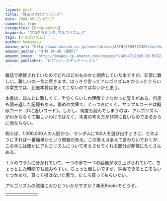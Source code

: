 ```yaml
---
layout: post
title: "珠玉のプログラミング"
date: 2004-05-23 03:17
comments: true
categories: [Programming]
keywords: "プログラミング,アルゴリズム,C"
tags: [アルゴリズム]
author: hamasyou
amazon_url: "http://www.amazon.co.jp/exec/obidos/ASIN/4894712369/sorehabooks-22"
amazon_author: "小林 健一郎 (翻訳)"
amazon_image: "http://images-jp.amazon.com/images/P/4894712369.09.MZZZZZZZ.jpg"
amazon_publisher: "ピアソン・エデュケーション"
---
```


雑誌で絶賛されていたのでどれほどのものかと期待していた本ですが、非常に難しい。難しいの一言に尽きます。はっきり言ってアルゴリズムをかじったぐらいの学生では、到底本質は見えてこないのではないかと思う。


<!-- more -->

本書は、ほんとに難しくて、半分くらいしか理解できなかった覚えがある。何度も読み返した記憶もある。堅めの文章で、とっつきにくく、サンプルコードは擬似コード（Cに近いコード）。しかし、何度も読んでしまうのは、アルゴリズムがわからなくて悔しいわけではなく、本書の考え方が非常に良いものであるからに他ならない。

例えば、1,000,000人の人間から、ランダムに100人を選び出すときに、どのようにすれば一番簡単かという問題がある。この答えはあえて言わないでおくが、この本には確かにアルゴリズムについて考えさせてくれる部分が非常にたくさんある。

１５のコラムに分かれていて、一つの章で一つの話題が取り上げられていて、ちょっとした時間でも読みやすい。ちょっと難しいですが、納得できるところもいくつかあり、買って損はないと思う。むしろ買ってもらいたい。


アルゴリズムの勉強におひとついかがですか？楽天Booksでどうぞ。

<div class="rakuten">
<TABLE border=0 cellPadding=0 cellSpacing=0 width=270 hight=180><TR Align=top><TD align=middle noWrap width=90 hight=180><a href="http://px.a8.net/svt/ejp?a8mat=O4L69+FRZJW2+1N6+6A4FN&URL=http://books.rakuten.co.jp/afa8/NS/CSfLastGenGoodsPage_001.jsp?GOODS_NO=1200222" rel="external nofollow"></a></TD></TR></TABLE>
</div>





